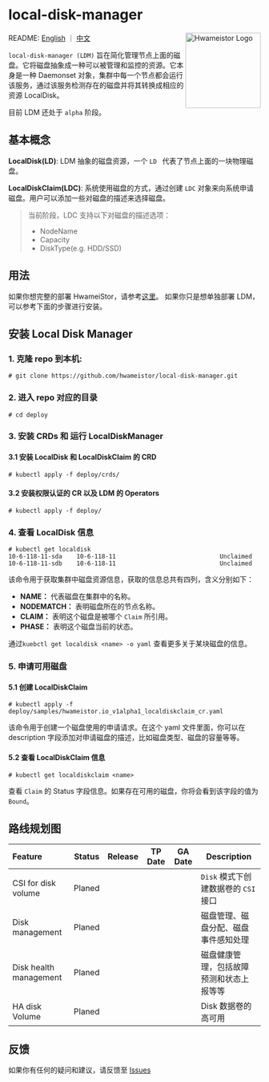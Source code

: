 # local-disk-manager
<img width="150" align='right' alt="Hwameistor Logo" src="https://avatars.githubusercontent.com/u/98022243?s=200&v=4">

README: [English](https://github.com/hwameistor/local-disk-manager/blob/main/README.md) ｜ [中文](https://github.com/hwameistor/local-disk-manager/blob/main/README-zh.md)

`local-disk-manager (LDM)` 旨在简化管理节点上面的磁盘。它将磁盘抽象成一种可以被管理和监控的资源。它本身是一种 Daemonset 对象，集群中每一个节点都会运行该服务，通过该服务检测存在的磁盘并将其转换成相应的资源 LocalDisk。

目前 LDM 还处于 `alpha` 阶段。

## 基本概念

**LocalDisk(LD)**: LDM 抽象的磁盘资源，一个 `LD ` 代表了节点上面的一块物理磁盘。

**LocalDiskClaim(LDC)**: 系统使用磁盘的方式，通过创建 `LDC` 对象来向系统申请磁盘。用户可以添加一些对磁盘的描述来选择磁盘。
> 当前阶段，LDC 支持以下对磁盘的描述选项：
> - NodeName
> - Capacity
> - DiskType(e.g. HDD/SSD)

## 用法
如果你想完整的部署 HwameiStor，请参考[这里]( https://github.com/hwameistor/helm-charts )。 如果你只是想单独部署 LDM，可以参考下面的步骤进行安装。

## 安装 Local Disk Manager

### 1. 克隆 repo 到本机:
```
# git clone https://github.com/hwameistor/local-disk-manager.git
```

### 2. 进入 repo 对应的目录
```
# cd deploy
```

### 3. 安装 CRDs 和 运行 LocalDiskManager

#### 3.1 安装 LocalDisk 和 LocalDiskClaim 的 CRD
```
# kubectl apply -f deploy/crds/
```

#### 3.2 安装权限认证的 CR 以及 LDM 的 Operators
```
# kubectl apply -f deploy/
```

### 4. 查看 LocalDisk 信息
```
# kubectl get localdisk
10-6-118-11-sda    10-6-118-11                             Unclaimed
10-6-118-11-sdb    10-6-118-11                             Unclaimed
```
该命令用于获取集群中磁盘资源信息，获取的信息总共有四列，含义分别如下：

- **NAME：** 代表磁盘在集群中的名称。
- **NODEMATCH：** 表明磁盘所在的节点名称。
- **CLAIM：** 表明这个磁盘是被哪个 `Claim` 所引用。
- **PHASE：** 表明这个磁盘当前的状态。

通过`kuebctl get localdisk <name> -o yaml` 查看更多关于某块磁盘的信息。

### 5. 申请可用磁盘

#### 5.1 创建 LocalDiskClaim
```
# kubectl apply -f deploy/samples/hwameistor.io_v1alpha1_localdiskclaim_cr.yaml
```
该命令用于创建一个磁盘使用的申请请求。在这个 yaml 文件里面，你可以在 description 字段添加对申请磁盘的描述，比如磁盘类型、磁盘的容量等等。

#### 5.2 查看 LocalDiskClaim 信息
```
# kubectl get localdiskclaim <name>
```
查看 `Claim` 的 Status 字段信息。如果存在可用的磁盘，你将会看到该字段的值为 `Bound`。

## 路线规划图

| Feature                | Status | Release | TP Date | GA Date | Description                                                  |
| :--------------------- | ------ | ------- | ------- | ------- | ------------------------------------------------------------ |
| CSI for disk volume    | Planed |         |         |         | `Disk` 模式下创建数据卷的 `CSI` 接口                            |
| Disk management        | Planed |         |         |         | 磁盘管理、磁盘分配、磁盘事件感知处理                              |
| Disk health management | Planed |         |         |         | 磁盘健康管理，包括故障预测和状态上报等等                           |
| HA disk Volume         | Planed |         |         |         | Disk 数据卷的高可用                                            |                                      

## 反馈
如果你有任何的疑问和建议，请反馈至 [Issues](https://github.com/hwameistor/local-disk-manager/issues)